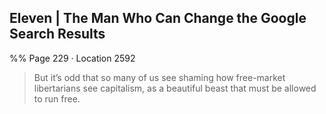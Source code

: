 ## Eleven | The Man Who Can Change the Google Search Results 
%% Page 229 · Location 2592 
> But it’s odd that so many of us see shaming how free-market libertarians see capitalism, as a beautiful beast that must be allowed to run free. 